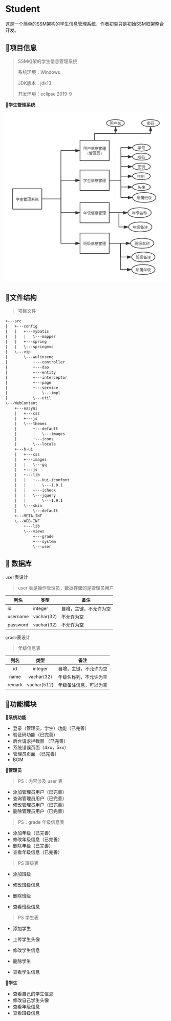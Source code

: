 # Student

这是一个简单的SSM架构的学生信息管理系统，作者初衷只是初始SSM框架整合开发。

## :speech_balloon:项目信息

> SSM框架的学生信息管理系统
>
> 系统环境：Windows
>
> JDK版本：jdk13
>
> 开发环境：eclipse 2019-9

**🙅学生管理系统**

![](infor/学生管理系统.png)

## 🍓文件结构

> 项目文件

```
+---src
|   +---config
|   |   +---mybatis
|   |   |   \---mapper
|   |   +---spring
|   |   \---springmvc
|   \---vip
|       \---wulinzeng
|           +---controller
|           +---dao
|           +---entity
|           +---interceptor
|           +---page
|           +---service
|           |   \---impl
|           \---util
\---WebContent
    +---easyui
    |   +---css
    |   +---js
    |   \---themes
    |       +---default
    |       |   \---images
    |       +---icons
    |       \---locale
    +---h-ui
    |   +---css
    |   +---images
    |   |   \---gq
    |   +---js
    |   +---lib
    |   |   +---Hui-iconfont
    |   |   |   \---1.0.1
    |   |   +---icheck
    |   |   \---jquery
    |   |       \---1.9.1
    |   \---skin
    |       \---default
    +---META-INF
    \---WEB-INF
        +---lib
        \---views
            +---grade
            +---system
            \---user
```

## :key: 数据库

`user`表设计

> user 表是操作管理员，数据存储的是管理员用户

| 列名     | 类型       | 备注                   |
| -------- | ---------- | ---------------------- |
| id       | integer    | 自增，主键，不允许为空 |
| username | vachar(32) | 不允许为空             |
| password | vachar(32) | 不允许为空             |

`grade`表设计

> 年级信息表

|  列名  |    类型     |          备注          |
| :----: | :---------: | :--------------------: |
|   id   |   integer   | 自增，主键，不允许为空 |
|  name  | vachar(32)  | 年级名称列，不允许为空 |
| remark | vachar(512) | 年级备注信息，可以为空 |



## 🍛功能模块

**🧾系统功能**

- 登录（管理员，学生）功能（已完善）
- 验证码功能（已完善）
- 后台请求拦截器 （已完善）
- 系统错误页面（4xx，5xx）
- 管理员页面 （已完善）
- BGM 

**💁管理员**

> PS：内容涉及 user 表 

- 添加管理员用户（已完善）
- 查询管理员用户（已完善）
- 修改管理员用户（已完善）
- 删除管理员用户（已完善）

> PS：grade 年级信息表

- 添加年级（已完善）
- 修改年级信息（已完善）
- 删除年级（已完善）
- 查看年级信息（已完善）

> PS 班级表

- 添加班级

- 修改班级信息

- 删除班级

- 查看班级信息

> PS 学生表

- 添加学生

- 上传学生头像  

- 修改学生信息

- 删除学生

- 查看学生信息

**💆学生**

- 查看自己的学生信息
- 修改自己学生头像
- 查看年级信息
- 查看班级信息